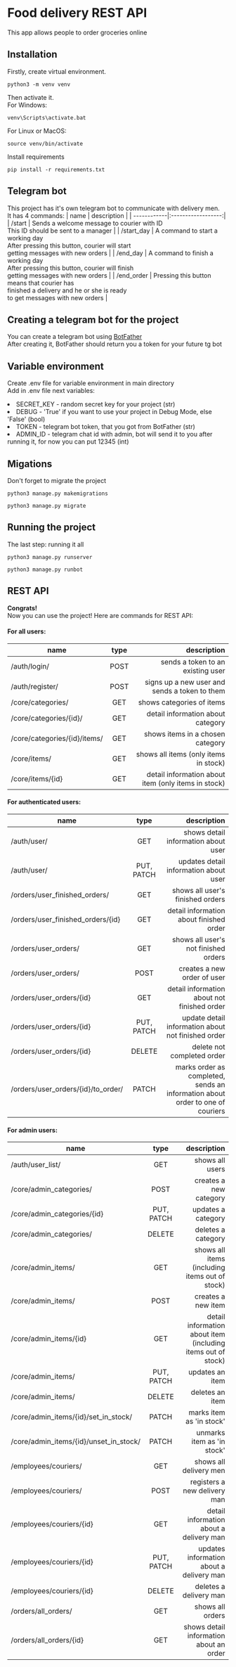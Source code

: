 # Food delivery REST API
This app allows people to order groceries online

## Installation
Firstly, create virtual environment.
```
python3 -m venv venv
```
Then activate it.<br>
For Windows:
```
venv\Scripts\activate.bat
```
For Linux or MacOS:
```
source venv/bin/activate
```
Install requirements
```
pip install -r requirements.txt
```

## Telegram bot
This project has it's own telegram bot to communicate with delivery men.<br>
It has 4 commands:
| name        | description                |
| ------------|:------------------:|
| /start      | Sends a welcome message to courier with ID<br>This ID should be sent to a manager |
| /start_day  | A command to start a working day<br>After pressing this button, courier will start<br>getting messages with new orders |
| /end_day    | A command to finish a working day<br>After pressing this button, courier will finish<br>getting messages with new orders |
| /end_order  | Pressing this button means that courier has<br>finished a delivery and he or she is ready<br> to get messages with new orders |

## Creating a telegram bot for the project
You can create a telegram bot using <a href='https://t.me/BotFather'>BotFather</a><br>
After creating it, BotFather should return you a token for your future tg bot

## Variable environment
Create .env file for variable environment in main directory<br>
Add in .env file next variables:
<li>SECRET_KEY - random secret key for your project (str)</li>
<li>DEBUG - 'True' if you want to use your project in Debug Mode, else 'False' (bool)</li>
<li>TOKEN - telegram bot token, that you got from BotFather (str)</li>
<li>ADMIN_ID - telegram chat id with admin, bot will send it to you after running it, for now you can put 12345 (int)</li>

## Migations
Don't forget to migrate the project
```
python3 manage.py makemigrations
```
```
python3 manage.py migrate
```

## Running the project
The last step: running it all

```
python3 manage.py runserver
```
```
python3 manage.py runbot
```

## REST API 
**Congrats!**<br>
Now you can use the project!
Here are commands for REST API:
#### For all users:
| name       |      type           | description |
| ------------- |:------------------:| -----:|
| /auth/login/ | POST | sends a token to an existing user |
| /auth/register/ | POST | signs up a new user and sends a token to them |
| /core/categories/ | GET | shows categories of items |
| /core/categories/{id}/ | GET | detail information about category |
| /core/categories/{id}/items/ | GET | shows items in a chosen category |
| /core/items/ | GET | shows all items (only items in stock) |
| /core/items/{id} | GET | detail information about item (only items in stock) |

#### For authenticated users:
| name       |      type           | description |
| ------------- |:------------------:| -----:|
| /auth/user/ | GET | shows detail information about user |
| /auth/user/ | PUT, PATCH | updates detail information about user |
| /orders/user_finished_orders/ | GET | shows all user's finished orders |
| /orders/user_finished_orders/{id} | GET | detail information about finished order |
| /orders/user_orders/ | GET | shows all user's not finished orders |
| /orders/user_orders/ | POST | creates a new order of user |
| /orders/user_orders/{id} | GET | detail information about not finished order |
| /orders/user_orders/{id} | PUT, PATCH | update detail information about not finished order |
| /orders/user_orders/{id} | DELETE | delete not completed order |
| /orders/user_orders/{id}/to_order/ | PATCH | marks order as completed,<br>sends an information about order to one of couriers |

#### For admin users:
| name       |      type           | description |
| ------------- |:------------------:| -----:|
| /auth/user_list/ | GET | shows all users |
| /core/admin_categories/ | POST | creates a new category |
| /core/admin_categories/{id} | PUT, PATCH | updates a category |
| /core/admin_categories/ | DELETE | deletes a category |
| /core/admin_items/ | GET | shows all items (including items out of stock) |
| /core/admin_items/ | POST | creates a new item |
| /core/admin_items/{id} | GET | detail information about item (including items out of stock) |
| /core/admin_items/ | PUT, PATCH | updates an item |
| /core/admin_items/ | DELETE | deletes an item |
| /core/admin_items/{id}/set_in_stock/ | PATCH | marks item as 'in stock' |
| /core/admin_items/{id}/unset_in_stock/ | PATCH | unmarks item as 'in stock' |
| /employees/couriers/ | GET | shows all delivery men |
| /employees/couriers/ | POST | registers a new delivery man |
| /employees/couriers/{id} | GET | detail information about a delivery man |
| /employees/couriers/{id} | PUT, PATCH | updates information about a delivery man |
| /employees/couriers/{id} | DELETE | deletes a delivery man |
| /orders/all_orders/ | GET | shows all orders |
| /orders/all_orders/{id} | GET | shows detail information about an order |




